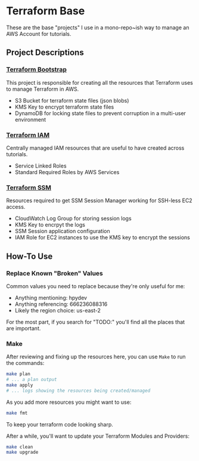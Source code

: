 # Terraform Base

These are the base "projects" I use in a mono-repo~ish way to manage an AWS Account for tutorials.

## Project Descriptions

### [Terraform Bootstrap](/terraform_bootstrap)

This project is responsible for creating all the resources that Terraform uses to manage Terraform in AWS.

- S3 Bucket for terraform state files (json blobs)
- KMS Key to encrypt terraform state files
- DynamoDB for locking state files to prevent corruption in a multi-user environment

### [Terraform IAM](/terraform_iam)

Centrally managed IAM resources that are useful to have created across tutorials.

- Service Linked Roles
- Standard Required Roles by AWS Services

### [Terraform SSM](/terraform_ssm)

Resources required to get SSM Session Manager working for SSH-less EC2 access.

- CloudWatch Log Group for storing session logs
- KMS Key to encrpyt the logs
- SSM Session application configuration
- IAM Role for EC2 instances to use the KMS key to encrypt the sessions

## How-To Use

### Replace Known "Broken" Values

Common values you need to replace because they're only useful for me:

- Anything mentioning: hpydev
- Anything referencing: 666236088316
- Likely the region choice: us-east-2

For the most part, if you search for "TODO:" you'll find all the places that are important.

### Make

After reviewing and fixing up the resources here, you can use `Make` to run the commands:

```bash
make plan
# ... a plan output
make apply
# ... logs showing the resources being created/managed
```

As you add more resources you might want to use:

```bash
make fmt
```

To keep your terraform code looking sharp.

After a while, you'll want to update your Terraform Modules and Providers:

```bash
make clean
make upgrade
```
